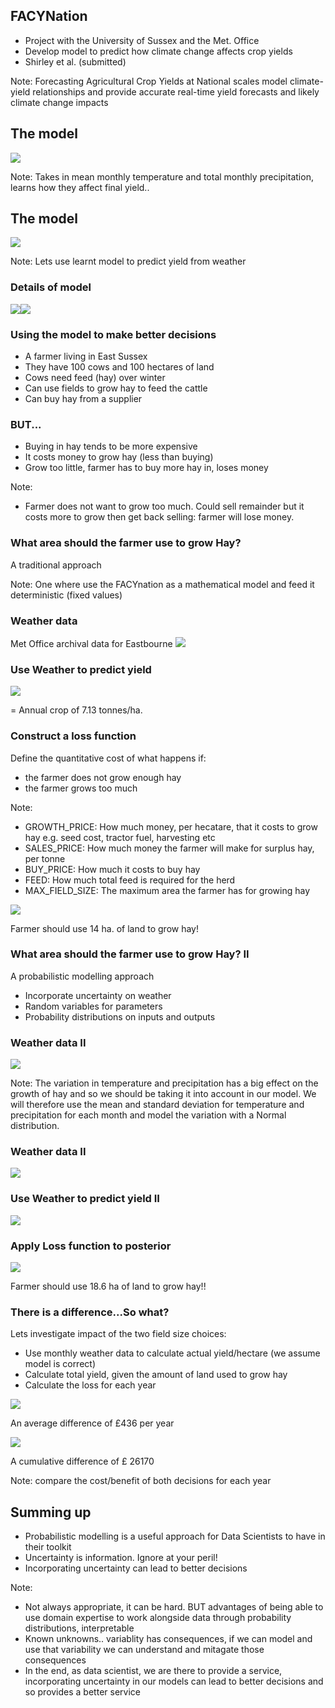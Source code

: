 ## FACYNation
* Project with the University of Sussex and the Met. Office
* Develop model to predict how climate change affects crop yields
* Shirley et al. (submitted)

Note:
​​Forecasting Agricultural Crop Yields at National scales
model climate-yield relationships 
and provide accurate real-time yield forecasts and likely climate change impacts


<!-- .slide: data-transition="slide in fade out" -->
## The model
![](Slides/assets/model_inf.png?raw=true)<!-- .element height="85%" width="85%" -->

Note: 
Takes in mean monthly temperature and total monthly precipitation, learns how they affect final yield..


<!-- .slide: data-transition="fade in slide out" -->
## The model
![](Slides/assets/model.png?raw=true)<!-- .element height="80%" width="80%" -->

Note: Lets use learnt model to predict yield from weather


### Details of model
![](Slides/assets/model_eq.png?raw=true)<!-- .element height="50%" width="50%" -->![](Slides/assets/2Dgrowthfunction.png?raw=true)<!-- .element height="40%" width="40%" -->




### Using the model to make better decisions
* A farmer living in East Sussex<!-- .element: class="fragment" -->
* They have 100 cows and 100 hectares of land<!-- .element: class="fragment" -->
* Cows need feed (hay) over winter<!-- .element: class="fragment" -->
* Can use fields to grow hay to feed the cattle<!-- .element: class="fragment" -->
* Can buy hay from a supplier<!-- .element: class="fragment" -->


### BUT...
* Buying in hay tends to be more expensive<!-- .element: class="fragment" -->
* It costs money to grow hay (less than buying)<!-- .element: class="fragment" -->
* Grow too little, farmer has to buy more hay in, loses money<!-- .element: class="fragment" -->

Note:
* Farmer does not want to grow too much. Could sell remainder but it costs more to grow then get back selling: farmer will lose money.


### What area should the farmer use to grow Hay?
A traditional approach<!-- .element: class="fragment" -->

Note:
One where use the FACYnation as a mathematical model and feed it deterministic (fixed values)


### Weather data
Met Office archival data for Eastbourne
![](Slides/assets/weather_mrk_i.png?raw=true)<!-- .element height="80%" width="80%" -->


### Use Weather to predict yield
![](Slides/assets/model.png?raw=true)<!-- .element height="80%" width="80%" -->

= Annual crop of 7.13 tonnes/ha.<!-- .element: class="fragment" -->


### Construct a loss function
Define the quantitative cost of what happens if:
 * the farmer does not grow enough hay<!-- .element: class="fragment" -->
 * the farmer grows too much<!-- .element: class="fragment" -->
 
Note: 
* GROWTH_PRICE: How much money, per hecatare, that it costs to grow hay e.g. seed cost, tractor fuel, harvesting etc
* SALES_PRICE: How much money the farmer will make for surplus hay, per tonne
* BUY_PRICE: How much it costs to buy hay 
* FEED: How much total feed is required for the herd
* MAX_FIELD_SIZE: The maximum area the farmer has for growing hay


![](Slides/assets/lossfunction.png?raw=true)<!-- .element height="77%" width="77%" -->

Farmer should use 14 ha. of land to grow hay!<!-- .element: class="fragment" -->



### What area should the farmer use to grow Hay? II
A probabilistic modelling approach

* Incorporate uncertainty on weather
* Random variables for parameters
* Probability distributions on inputs and outputs


<!-- .slide: data-transition="slide in fade out" -->
### Weather data II
![](Slides/assets/weather_mrk_i.png?raw=true)<!-- .element height="80%" width="80%" -->

Note:
The variation in temperature and precipitation has a big effect on the growth of hay and
 so we should be taking it into account in our model.
 We will therefore use the mean and standard deviation for temperature and precipitation 
for each month and model the variation with a Normal distribution.


<!-- .slide: data-transition="fade in slide out" -->
### Weather data II
![](Slides/assets/weather_mrk_ii.png?raw=true)<!-- .element height="80%" width="80%" -->


### Use Weather to predict yield II
![](Slides/assets/posterior_yield.png?raw=true)<!-- .element height="80%" width="80%" -->


### Apply Loss function to posterior 
![](Slides/assets/lossfunction_mrk_ii.png?raw=true)<!-- .element height="75%" width="75%" -->

Farmer should use 18.6 ha of land to grow hay!!<!-- .element: class="fragment" -->


### There is a difference...So what? 

Lets investigate impact of the two field size choices:
* Use monthly weather data to calculate actual yield/hectare (we assume model is correct)<!-- .element: class="fragment" -->
* Calculate total yield, given the amount of land used to grow hay<!-- .element: class="fragment" -->
* Calculate the loss for each year<!-- .element: class="fragment" -->


![](Slides/assets/distribution_of_losses.png?raw=true)<!-- .element height="80%" width="80%" -->

<span>An average difference of &#163;436 per year</span><!-- .element: class="fragment" -->


![](Slides/assets/cum_loss.png?raw=true)<!-- .element height="80%" width="80%" -->

<span>A cumulative difference of &#163; 26170</span> </span><!-- .element: class="fragment" -->

Note:
compare the cost/benefit of both decisions for each year


## Summing up
* Probabilistic modelling is a useful approach for Data Scientists to have in their toolkit<!-- .element: class="fragment" -->
* Uncertainty is information. Ignore at your peril!<!-- .element: class="fragment" -->
* Incorporating uncertainty can lead to better decisions<!-- .element: class="fragment" -->

Note:
* Not always appropriate, it can be hard. 
BUT advantages of being able to use domain expertise to work alongside data through probability distributions,
interpretable
* Known unknowns.. variablity has consequences, if we can model and use that variability we can understand and mitagate those consequences
* In the end, as data scientist, we are there to provide a service, incorporating uncertainty in our models can lead to better decisions and so provides a better service
